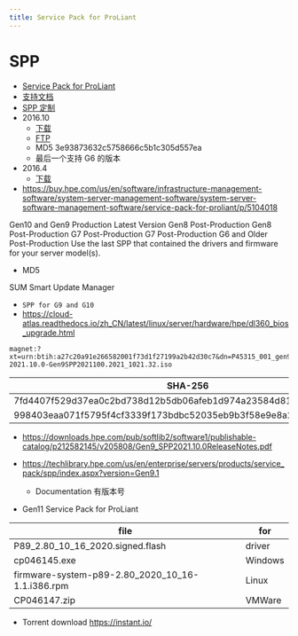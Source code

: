 ```yaml
---
title: Service Pack for ProLiant
---
```


# SPP

- [Service Pack for ProLiant](http://h17007.www1.hpe.com/us/en/enterprise/servers/products/service_pack/spp/index.aspx)
- [支持文档](http://www.hpe.com/servers/spp/documentation)
- [SPP 定制](https://spp.hpe.com/custom/)
- 2016.10
  - [下载](http://h30537.www3.hpe.com/prdownloads/871790_001_spp-2016.10.0-SPP2016100.2016_1015.191.iso?downloadid=ZngxrLJbrIfzbkhKG5qkwlAbtXPD8Mj43YYvUi04oH_CpalGib3oorrxZIW2dgOvr1E5b3qxgFb-94eE4cs_8zAdbwJRZP_TT2FbFZ7ANVrwG2ddEHSpYw_Ep-vsDSA7wICvJWw6q8gaxtOZabSyQZwDpwC7KstvKJqWHZZU73iqUg79QJLMnA==&merchantId=SPPHPSC_KIOSK&dlm=ON&rnid=1.0&bpid=ISS&egid=F&__dlk__=1477463496_b95a3584ceceed54131873e687af498a)
  - [FTP](http://ftp.hp.com/pub/softlib2/software1/cd/p1450150448/v108035/HPIP163.2016_0720.i192.227.iso)
  - MD5 3e93873632c5758666c5b1c305d557ea
  - 最后一个支持 G6 的版本
- 2016.4
  - [下载](http://h30537.www3.hpe.com/prdownloads/864794_001_spp-2016.04.0-SPP2016040.2016_0317.20.iso?downloadid=qmlXmP36x_qflRBA0l4VslAbtXPD8Mj43YYvUi04oH9NqAtYvv4z92f1msUWKG9a89uzrwRLZILRrv6dZbsxKt8wHKPDV-xQroWAHhdGg7ziVFo5zZ2g4m6vQtrj1UX2GcOSkUSOFt_JS4y3d9cNnwJHD_eYTPx6SVNrm9FeyZw=&merchantId=SPPHPSC_KIOSK&dlm=ON&rnid=1.0&bpid=ISS&egid=F&__dlk__=1459656111_99f8fe320600eca474f39f04e135db51)
- https://buy.hpe.com/us/en/software/infrastructure-management-software/system-server-management-software/system-server-software-management-software/service-pack-for-proliant/p/5104018

Gen10 and Gen9 Production Latest Version
Gen8 Post-Production Gen8 Post-Production
G7 Post-Production G7 Post-Production
G6 and Older Post-Production Use the last SPP that contained the drivers and firmware for your server model(s).

- MD5

SUM Smart Update Manager

- `SPP for G9 and G10`
- https://cloud-atlas.readthedocs.io/zh_CN/latest/linux/server/hardware/hpe/dl360_bios_upgrade.html

```
magnet:?xt=urn:btih:a27c20a91e266582001f73d1f27199a2b42d30c7&dn=P45315_001_gen9spp-2021.10.0-Gen9SPP2021100.2021_1021.32.iso
```

| SHA-256                                                          | file                                    |
| ---------------------------------------------------------------- | --------------------------------------- |
| 7fd4407f529d37ea0c2bd738d12b5db06afeb1d974a23584d81e177a16d060fb | Gen9SPP2021100.2021_1021.32.iso         |
| 998403eaa071f5795f4cf3339f173bdbc52035eb9b3f58e9e8a28074563d5a68 | Gen9SPP2021100.2021_1021.32.iso.sha2sum |

- https://downloads.hpe.com/pub/softlib2/software1/publishable-catalog/p212582145/v205808/Gen9_SPP2021.10.0ReleaseNotes.pdf

- https://techlibrary.hpe.com/us/en/enterprise/servers/products/service_pack/spp/index.aspx?version=Gen9.1
  - Documentation 有版本号
- Gen11 Service Pack for ProLiant

| file                                             | for     |
| ------------------------------------------------ | ------- |
| P89_2.80_10_16_2020.signed.flash                 | driver  |
| cp046145.exe                                     | Windows |
| firmware-system-p89-2.80_2020_10_16-1.1.i386.rpm | Linux   |
| CP046147.zip                                     | VMWare  |

- Torrent download https://instant.io/
